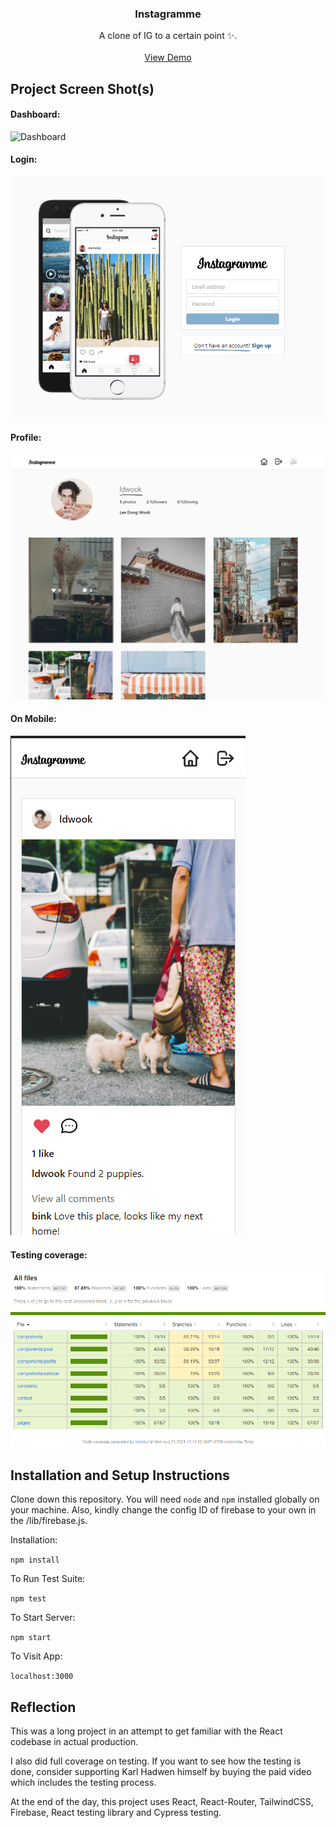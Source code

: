 <!-- PROJECT LOGO -->
<p align="center">
  <h3 align="center">Instagramme</h3>
  <p align="center">
    A clone of IG to a certain point ✨.
    <br />
    <br />
    <a href="https://instagramme.vercel.app">View Demo</a>
  </p>
</p>

## Project Screen Shot(s)

#### Dashboard:   
![Dashboard](/public/images/screenshots/dashboard.gif)

#### Login:   
![Login](/public/images/screenshots/login.png)

#### Profile:   
![Profile](/public/images/screenshots/profile.png)

#### On Mobile:   
![On Mobile](/public/images/screenshots/mobile.png)

#### Testing coverage:   
![Testing coverage](/public/images/screenshots/testing.png)

## Installation and Setup Instructions

Clone down this repository. You will need `node` and `npm` installed globally on your machine. Also, kindly change the config ID of firebase to your own in the /lib/firebase.js.

Installation:

`npm install`  

To Run Test Suite:  

`npm test`  

To Start Server:

`npm start`  

To Visit App:

`localhost:3000`  

## Reflection

This was a long project in an attempt to get familiar with the React codebase in actual production.

I also did full coverage on testing. If you want to see how the testing is done, consider supporting Karl Hadwen himself by buying the paid video which includes the testing process.

At the end of the day, this project uses React, React-Router, TailwindCSS, Firebase, React testing library and Cypress testing.

<!-- MARKDOWN LINKS & IMAGES -->
<!-- https://www.markdownguide.org/basic-syntax/#reference-style-links -->
